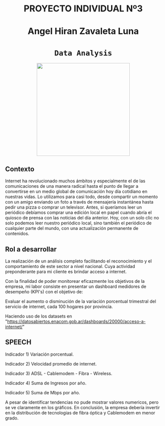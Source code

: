 # <h1 align=center> **PROYECTO INDIVIDUAL Nº3** 
# <h1 align=center> **Angel Hiran Zavaleta Luna** </h1>

# <h1 align=center>**`Data Analysis`**</h1>

<p align="center">
<img src="https://www.simplilearn.com/ice9/free_resources_article_thumb/Business_Analytics_vs_Data_Analytics.jpg"  height=300>
</p>

## Contexto

Internet ha revolucionado muchos ámbitos y especialmente el de las comunicaciones de una manera radical hasta el punto de llegar a convertirse en un medio global de comunicación hoy día cotidiano en nuestras vidas. Lo utilizamos para casi todo, desde compartir un momento con un amigo enviando un foto a través de mensajería instantánea hasta pedir una pizza o comprar un televisor. Antes, si queríamos leer un periódico debíamos comprar una edición local en papel cuando abría el quiosco de prensa con las noticias del día anterior. Hoy, con un solo clic no solo podemos leer nuestro periódico local, sino también el periódico de cualquier parte del mundo, con una actualización permanente de contenidos.

## Rol a desarrollar

La realización de un análisis completo facilitando el reconocimiento y el comportamiento de este sector a nivel nacional. Cuya actividad preponderante para mi cliente es brindar acceso a internet.

Con la finalidad de poder monitorear eficazmente los objetivos de la empresa, mi labor consiste en presentar un dashboard medidores de desempeño (KPI's) con el objetivo de:

Evaluar el aumento o disminución de la variación porcentual trimestral del servicio de internet, cada 100 hogares por provincia.

Haciendo uso de los datasets en "https://datosabiertos.enacom.gob.ar/dashboards/20000/acceso-a-internet/" 


## SPEECH

Indicador 1) Variación porcentual.

Indicador 2) Velocidad promedio de internet.

Indicador 3) ADSL - Cablemodem - Fibra - Wireless.

Indicador 4) Suma de Ingresos por año.

Indicador 5) Suma de Mbps por año.


A pesar de identificar tendencias no pude mostrar valores numericos, pero se ve claramente en los gráficos. En conclusión, la empresa debería invertir en la distribución de tecnologias de fibra óptica y Cablemodem en menor grado.

